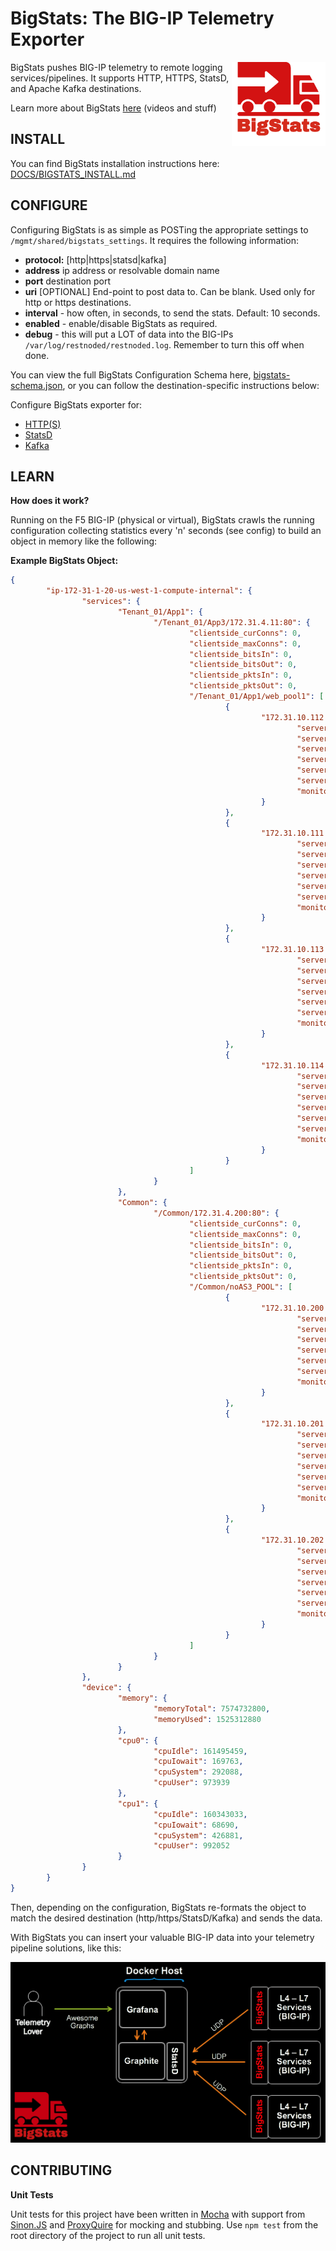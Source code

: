 # BigStats: The BIG-IP Telemetry Exporter

<img align="right" width="150px" src="BigStats-300dpi.png" alt="BigStats_Logo"/>

BigStats pushes BIG-IP telemetry to remote logging services/pipelines. It supports HTTP, HTTPS, StatsD, and Apache Kafka destinations.

Learn more about BigStats [here](https://REDtalks.live/BigStats) (videos and stuff)

## INSTALL

You can find BigStats installation instructions here: [DOCS/BIGSTATS_INSTALL.md](DOCS/BIGSTATS_INSTALL.md)

## CONFIGURE

Configuring BigStats is as simple as POSTing the appropriate settings to `/mgmt/shared/bigstats_settings`. It requires the following information:

* **protocol:** [http|https|statsd|kafka]
* **address** ip address or resolvable domain name
* **port** destination port
* **uri** [OPTIONAL] End-point to post data to. Can be blank. Used only for http or https destinations.
* **interval** - how often, in seconds, to send the stats. Default: 10 seconds.
* **enabled** - enable/disable BigStats as required.
* **debug** - this will put a LOT of data into the BIG-IPs `/var/log/restnoded/restnoded.log`. Remember to turn this off when done.

You can view the full BigStats Configuration Schema here, [bigstats-schema.json](SRC/BigStats/nodejs/bigstats-schema.json), or you can follow the destination-specific instructions below:

Configure BigStats exporter for:

* [HTTP(S)](DOCS/SETUP_HTTP.md)
* [StatsD](DOCS/SETUP_STATSD.md)
* [Kafka](DOCS/SETUP_KAFKA.md)

## LEARN

**How does it work?**

Running on the F5 BIG-IP (physical or virtual), BigStats crawls the running configuration collecting statistics every 'n' seconds (see config) to build an object in memory like the following:

**Example BigStats Object:**

```json
{
        "ip-172-31-1-20-us-west-1-compute-internal": {
                "services": {
                        "Tenant_01/App1": {
                                "/Tenant_01/App3/172.31.4.11:80": {
                                        "clientside_curConns": 0,
                                        "clientside_maxConns": 0,
                                        "clientside_bitsIn": 0,
                                        "clientside_bitsOut": 0,
                                        "clientside_pktsIn": 0,
                                        "clientside_pktsOut": 0,
                                        "/Tenant_01/App1/web_pool1": [
                                                {
                                                        "172.31.10.112:80": {
                                                                "serverside_curConns": 0,
                                                                "serverside_maxConns": 0,
                                                                "serverside_bitsIn": 0,
                                                                "serverside_bitsOut": 0,
                                                                "serverside_pktsIn": 0,
                                                                "serverside_pktsOut": 0,
                                                                "monitorStatus": "down"
                                                        }
                                                },
                                                {
                                                        "172.31.10.111:80": {
                                                                "serverside_curConns": 0,
                                                                "serverside_maxConns": 0,
                                                                "serverside_bitsIn": 0,
                                                                "serverside_bitsOut": 0,
                                                                "serverside_pktsIn": 0,
                                                                "serverside_pktsOut": 0,
                                                                "monitorStatus": "down"
                                                        }
                                                },
                                                {
                                                        "172.31.10.113:80": {
                                                                "serverside_curConns": 0,
                                                                "serverside_maxConns": 0,
                                                                "serverside_bitsIn": 0,
                                                                "serverside_bitsOut": 0,
                                                                "serverside_pktsIn": 0,
                                                                "serverside_pktsOut": 0,
                                                                "monitorStatus": "down"
                                                        }
                                                },
                                                {
                                                        "172.31.10.114:80": {
                                                                "serverside_curConns": 0,
                                                                "serverside_maxConns": 0,
                                                                "serverside_bitsIn": 0,
                                                                "serverside_bitsOut": 0,
                                                                "serverside_pktsIn": 0,
                                                                "serverside_pktsOut": 0,
                                                                "monitorStatus": "down"
                                                        }
                                                }
                                        ]
                                }
                        },
                        "Common": {
                                "/Common/172.31.4.200:80": {
                                        "clientside_curConns": 0,
                                        "clientside_maxConns": 0,
                                        "clientside_bitsIn": 0,
                                        "clientside_bitsOut": 0,
                                        "clientside_pktsIn": 0,
                                        "clientside_pktsOut": 0,
                                        "/Common/noAS3_POOL": [
                                                {
                                                        "172.31.10.200:8080": {
                                                                "serverside_curConns": 0,
                                                                "serverside_maxConns": 0,
                                                                "serverside_bitsIn": 0,
                                                                "serverside_bitsOut": 0,
                                                                "serverside_pktsIn": 0,
                                                                "serverside_pktsOut": 0,
                                                                "monitorStatus": "down"
                                                        }
                                                },
                                                {
                                                        "172.31.10.201:8080": {
                                                                "serverside_curConns": 0,
                                                                "serverside_maxConns": 0,
                                                                "serverside_bitsIn": 0,
                                                                "serverside_bitsOut": 0,
                                                                "serverside_pktsIn": 0,
                                                                "serverside_pktsOut": 0,
                                                                "monitorStatus": "down"
                                                        }
                                                },
                                                {
                                                        "172.31.10.202:8080": {
                                                                "serverside_curConns": 0,
                                                                "serverside_maxConns": 0,
                                                                "serverside_bitsIn": 0,
                                                                "serverside_bitsOut": 0,
                                                                "serverside_pktsIn": 0,
                                                                "serverside_pktsOut": 0,
                                                                "monitorStatus": "down"
                                                        }
                                                }
                                        ]
                                }
                        }
                },
                "device": {
                        "memory": {
                                "memoryTotal": 7574732800,
                                "memoryUsed": 1525312880
                        },
                        "cpu0": {
                                "cpuIdle": 161495459,
                                "cpuIowait": 169763,
                                "cpuSystem": 292088,
                                "cpuUser": 973939
                        },
                        "cpu1": {
                                "cpuIdle": 160343033,
                                "cpuIowait": 68690,
                                "cpuSystem": 426881,
                                "cpuUser": 992052
                        }
                }
        }
}
```

Then, depending on the configuration, BigStats re-formats the object to match the desired destination (http/https/StatsD/Kafka) and sends the data.

With BigStats you can insert your valuable BIG-IP data into your telemetry pipeline solutions, like this:

![BigStats Architecture](BigStats_Arch.png)


## CONTRIBUTING

**Unit Tests**

Unit tests for this project have been written in [Mocha](https://mochajs.org/) with support from [Sinon.JS](https://sinonjs.org/) and [ProxyQuire](https://github.com/thlorenz/proxyquire) for mocking and stubbing.
Use `npm test` from the root directory of the project to run all unit tests.
